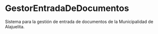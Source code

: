 # GestorEntradaDeDocumentos
Sistema para la gestión de entrada de documentos de la Municipalidad de Alajuelita.
